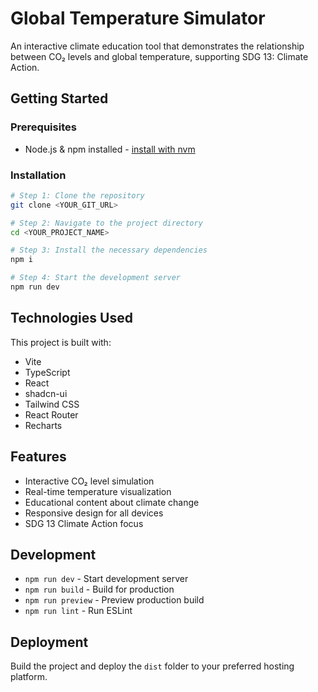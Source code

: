 # Global Temperature Simulator

An interactive climate education tool that demonstrates the relationship between CO₂ levels and global temperature, supporting SDG 13: Climate Action.

## Getting Started

### Prerequisites

- Node.js & npm installed - [install with nvm](https://github.com/nvm-sh/nvm#installing-and-updating)

### Installation

```sh
# Step 1: Clone the repository
git clone <YOUR_GIT_URL>

# Step 2: Navigate to the project directory
cd <YOUR_PROJECT_NAME>

# Step 3: Install the necessary dependencies
npm i

# Step 4: Start the development server
npm run dev
```

## Technologies Used

This project is built with:

- Vite
- TypeScript
- React
- shadcn-ui
- Tailwind CSS
- React Router
- Recharts

## Features

- Interactive CO₂ level simulation
- Real-time temperature visualization
- Educational content about climate change
- Responsive design for all devices
- SDG 13 Climate Action focus

## Development

- `npm run dev` - Start development server
- `npm run build` - Build for production
- `npm run preview` - Preview production build
- `npm run lint` - Run ESLint

## Deployment

Build the project and deploy the `dist` folder to your preferred hosting platform.
